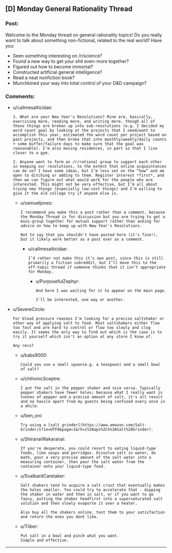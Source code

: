## [D] Monday General Rationality Thread

### Post:

Welcome to the Monday thread on general rationality topics!  Do you really want to talk about something non-fictional, related to the real world?  Have you:

* Seen something interesting on /r/science?
* Found a new way to get your shit even-more together?
* Figured out how to become immortal?
* Constructed artificial general intelligence?
* Read a neat nonfiction book?
* Munchkined your way into total control of your D&D campaign?


### Comments:

- u/callmesalticidae:
  ```
  1. What are your New Year's Resolutions? Mine are, basically, exercising more, reading more, and writing more, though all of those things are broken up into sub-resolutions (e.g. I decided my word count goal by looking at the projects that I need/want to accomplish this year, estimated the word count per project based on past projects, and then broke that into monthly/weekly/daily counts + some buffer/failure days to make sure that the goal was reasonable). I'm also moving residences, in part so that I live closer to a gym. 

  2. Anyone want to form an /r/rational group to support each other in keeping our resolutions, to the extent that online acquaintances can do so? I have some ideas, but I’m less set on the “how” and am open to ditching or adding to them. Register interest *first*, and then we can figure out what would work for the people who are interested. This might not be very effective, but I’m all about trying new things (especially low-cost things) and I’m willing to give it the old college try if anyone else is.
  ```

  - u/xamueljones:
    ```
    I recommend you make this a post rather than a comment, because the Monday Thread is for discussion but you are trying to get a mini-group together for mutual support rather than asking for advice on how to keep up with New Year's Resolutions.

    Not to say that you shouldn't have posted here (it's fine!), but it likely work better as a post over as a comment.
    ```

    - u/callmesalticidae:
      ```
      I’d rather not make this it’s own post, since this is still primarily a fiction subreddit, but I’ll move this to the off-topic thread if someone thinks that it isn’t appropriate for Monday.
      ```

      - u/PurposefulZephyr:
        ```
        And here I was waiting for it to appear on the main page.

        I'll be interested, one way or another.
        ```

- u/SevereCircle:
  ```
  For blood pressure reasons I'm looking for a precise saltshaker or other way of applying salt to food. Most saltshakers either flow too fast and are hard to control or flow too slowly and clog easily. It seems the only way to find out which is the case is to try it yourself which isn't an option at any store I know of.

  Any recs?
  ```

  - u/kabs9000:
    ```
    Could you use a small spoon(e.g. a teaspoon) and a small bowl of salt?
    ```

  - u/chthonicSceptre:
    ```
    I put the salt in the pepper shaker and vice versa. Typically pepper shakers have fewer holes; because what I really want is tonnes of pepper and a precise amount of salt, it's all result and no hassle apart from my guests being confused every once in a while.
    ```

  - u/ben_oni:
    ```
    Try using a [salt grinder](https://www.amazon.com/Salt-Grinder/s?ie=UTF8&page=1&rh=i%3Aaps%2Ck%3ASalt%20Grinder).
    ```

  - u/ShiranaiWakaranai:
    ```
    If you're desperate, you could resort to eating liquid-type foods, like soups and porridges. Dissolve salt in water, do math, pour a very precise amount of the salt water into a measuring container, then pour the salt water from the container onto your liquid-type food.
    ```

  - u/SvalbardCaretaker:
    ```
    Salt shakers tend to acquire a salt crust that eventually makes the holes smaller. You could try to accelerate that - dipping the shaker in water and then in salt, or if you want to go fancy, putting the shaker headfirst into a supersaturated salt solution and then slowly evaporte it over a heater. 

    Also buy all the shakers online, test them to your satisfaction and return the ones you dont like.
    ```

  - u/Tiiber:
    ```
    Put salt in a bowl and pinch what you want.
    Simple and effective.
    ```

---

